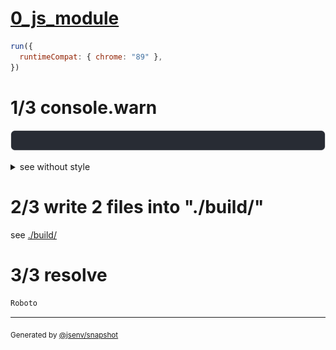 # [0_js_module](../../preload_local_font_build.test.mjs#L26)

```js
run({
  runtimeCompat: { chrome: "89" },
})
```

# 1/3 console.warn

![img](console.warn.svg)

<details>
  <summary>see without style</summary>

```console
⚠ remove resource hint on "base/client/style.css" because it is not used anymore
```

</details>


# 2/3 write 2 files into "./build/"

see [./build/](./build/)

# 3/3 resolve

```js
Roboto
```

---

<sub>
  Generated by <a href="https://github.com/jsenv/core/tree/main/packages/tooling/snapshot">@jsenv/snapshot</a>
</sub>
